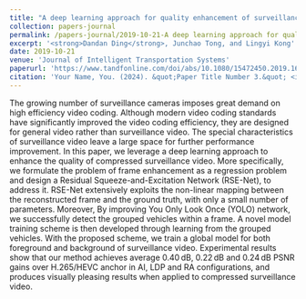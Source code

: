 ```yaml
---
title: "A deep learning approach for quality enhancement of surveillance video"
collection: papers-journal
permalink: /papers-journal/2019-10-21-A deep learning approach for quality enhancement of surveillance video
excerpt: '<strong>Dandan Ding</strong>, Junchao Tong, and Lingyi Kong'
date: 2019-10-21
venue: 'Journal of Intelligent Transportation Systems'
paperurl: 'https://www.tandfonline.com/doi/abs/10.1080/15472450.2019.1670659'
citation: 'Your Name, You. (2024). &quot;Paper Title Number 3.&quot; <i>GitHub Journal of Bugs</i>. 1(3).'
---
```


The growing number of surveillance cameras imposes great demand on high efficiency video coding. Although modern video coding standards have significantly improved the video coding efficiency, they are designed for general video rather than surveillance video. The special characteristics of surveillance video leave a large space for further performance improvement. In this paper, we leverage a deep learning approach to enhance the quality of compressed surveillance video. More specifically, we formulate the problem of frame enhancement as a regression problem and design a Residual Squeeze-and-Excitation Network (RSE-Net), to address it. RSE-Net extensively exploits the non-linear mapping between the reconstructed frame and the ground truth, with only a small number of parameters. Moreover, By improving You Only Look Once (YOLO) network, we successfully detect the grouped vehicles within a frame. A novel model training scheme is then developed through learning from the grouped vehicles. With the proposed scheme, we train a global model for both foreground and background of surveillance video. Experimental results show that our method achieves average 0.40 dB, 0.22 dB and 0.24 dB PSNR gains over H.265/HEVC anchor in AI, LDP and RA configurations, and produces visually pleasing results when applied to compressed surveillance video.
